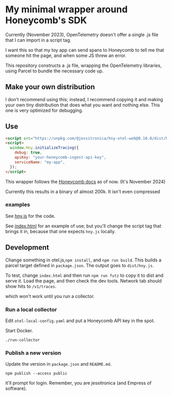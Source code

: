 # My minimal wrapper around Honeycomb's SDK

Currently (November 2023), OpenTelemetry doesn't offer a single .js file that I can import in a script tag.

I want this so that my toy app can send spans to Honeycomb to tell me that someone hit the page, and when some JS threw an error.

This repository constructs a .js file, wrapping the OpenTelemetry libraries, using Parcel to bundle the necessary code up.

## Make your own distribution

I don't recommend using this; instead, I recommend copying it and making your own tiny distribution that does what you want and nothing else.
This one is very optimized for debugging.

## Use

```html
<script src="https://unpkg.com/@jessitronica/hny-otel-web@0.10.0/dist/hny.js"></script>
<script>
  window.Hny.initializeTracing({
    debug: true,
    apiKey: "your-honeycomb-ingest-api-key",
    serviceName: "my-app",
  });
</script>
```

This wrapper follows the [Honeycomb docs](https://docs.honeycomb.io/send-data/javascript-browser/honeycomb-distribution/) as of now.
(It's November 2024)

Currently this results in a binary of almost 200k. It isn't even compressed 

### examples

See [hny.js](https://github.com/jessitron/hny-otel-web/blob/main/src/hny.js) for the code.

See [index.html](https://github.com/jessitron/hny-otel-web/blob/main/src/index.html) for an example of use; but you'll change the script tag that brings it in, because that one expects `hny.js` locally.

## Development

Change something in otel.js,`npm install`, and `npm run build`. This builds a parcel target defined in `package.json`. The output goes to `dist/hny.js`.

To test, change `index.html` and then run `npm run futz` to copy it to dist and serve it. Load the page, and then check the dev tools. Network tab should show hits to `/v1/traces`.

which won't work until you run a collector.

### Run a local collector

Edit `otel-local-config.yaml` and put a Honeycomb API key in the spot.

Start Docker.

`./run-collector`

### Publish a new version

Update the version in `package.json` and `README.md`.

`npm publish --access public`

it'll prompt for login. Remember, you are jessitronica (and Empress of software).

